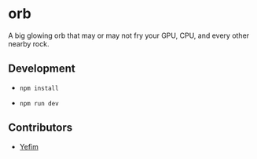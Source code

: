 orb
======

A big glowing orb that may or may not fry your GPU, CPU, and every other nearby rock.

## Development

* `npm install`

* `npm run dev`

## Contributors

* [Yefim](https://twitter.com/yefim)

